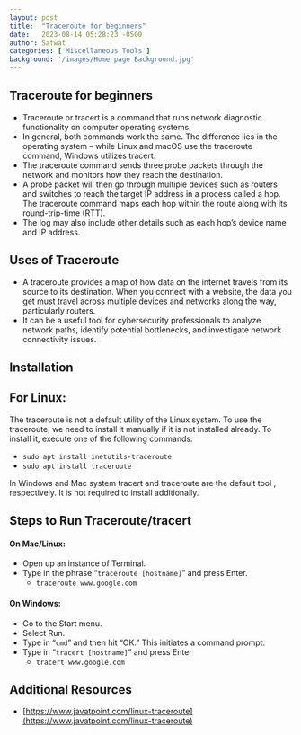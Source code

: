 ```yaml
---
layout: post
title:  "Traceroute for beginners"
date:   2023-08-14 05:28:23 -0500
author: Safwat
categories: ['Miscellaneous Tools']
background: '/images/Home page Background.jpg'
---
```


## Traceroute for beginners
- Traceroute or tracert is a command that runs network diagnostic functionality on computer operating systems.
- In general, both commands work the same. The difference lies in the operating system – while Linux and macOS use the traceroute command, Windows utilizes tracert.
- The traceroute command sends three probe packets through the network and monitors how they reach the destination.
- A probe packet will then go through multiple devices such as routers and switches to reach the target IP address in a process called a hop. The traceroute command maps each hop within the route along with its round-trip-time (RTT).
- The log may also include other details such as each hop’s device name and IP address.

## Uses of Traceroute
- A traceroute provides a map of how data on the internet travels from its source to its destination. When you connect with a website, the data you get must travel across multiple devices and networks along the way, particularly routers.
- It can be a useful tool for cybersecurity professionals to analyze network paths, identify potential bottlenecks, and investigate network connectivity issues. 
## Installation

## For Linux:
The traceroute is not a default utility of the Linux system. To use the traceroute, we need to install it manually if it is not installed already. To install it, execute one of the following commands:
- `sudo apt install inetutils-traceroute`
- `sudo apt install traceroute`

In Windows and Mac system tracert and traceroute are the default tool , respectively. It is not required to install additionally.

## Steps to Run Traceroute/tracert 
#### On Mac/Linux:
- Open up an instance of Terminal.
- Type in the phrase “`traceroute [hostname]`” and press Enter.
    - `traceroute www.google.com`
#### On Windows:
- Go to the Start menu.
- Select Run.
- Type in “`cmd`” and then hit “OK.” This initiates a command prompt.
- Type in “`tracert [hostname]`” and press Enter
    - `tracert www.google.com`

## Additional Resources
- [https://www.javatpoint.com/linux-traceroute](https://www.javatpoint.com/linux-traceroute) 

